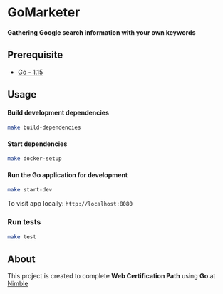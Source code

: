 # GoMarketer
#### Gathering Google search information with your own keywords

## Prerequisite
* [Go - 1.15](https://golang.org/doc/go1.15)

## Usage

#### Build development dependencies

  ```sh
  make build-dependencies
  ```

#### Start dependencies

  ```sh
  make docker-setup
  ```

#### Run the Go application for development

  ```sh
  make start-dev
  ```

To visit app locally: `http://localhost:8080`

### Run tests

```sh
make test
```

## About
This project is created to complete **Web Certification Path** using **Go** at [Nimble](https://nimblehq.co)
